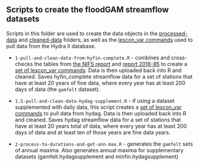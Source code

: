 ## Scripts to create the floodGAM streamflow datasets

Scripts in this folder are used to create the data objects in the [processed-data](/data/processed-data/) and 
[cleaned-data](/data/cleaned-data/) folders, as well as the [lescon_var commands](/data/raw-data/) used to 
pull data from the Hydra II database.

-   `1-pull-and-clean-data-from-hyfin-complete.R` - combines and cross-checks the tables from [the NIFS report](https://publikasjoner.nve.no/rapport/2015/rapport2015_13.pdf) and [report
2016-85](https://publikasjoner.nve.no/rapport/2016/rapport2016_85.pdf) to create a [set of lescon_var commands](/data/raw-data/lesconvar_commands_NIFS-A2_archive_39-hyfincomplete.txt).
Data is then uploaded back into R and cleaned. Saves hyfin_complete streamflow data for a set of stations that have 
at least 20 years of fine data, where every year has at least 200 days of data (the
`gamfelt` dataset).

-   `1.5-pull-and-clean-data-hydag-supplement.R` - if using a dataset supplemented with daily data, this script 
creates a [set of lescon_var commands](/data/raw-data/lesconvar_commands_min-findata_archive_37-hydag.txt)
to pull data from hydag. Data is then uploaded back into R and cleaned. Saves hydag streamflow data for a set of stations that have 
at least 20 years total of data, where every year has at least 200 days of data and at least ten of those years are fine data years.

-   `2-process-to-durations-and-get-ann-max.R` - generates the `gamfelt` sets of 
annual maxima. Also generates annual maxima for supplementary datasets (gamfelt.hydagsupplement and minfin.hydagsupplement)


